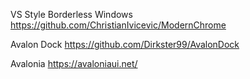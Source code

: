 VS Style Borderless Windows
https://github.com/ChristianIvicevic/ModernChrome

Avalon Dock
https://github.com/Dirkster99/AvalonDock

Avalonia
https://avaloniaui.net/

